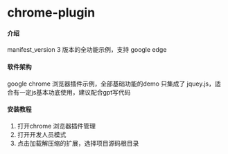 # chrome-plugin

#### 介绍
manifest_version 3 版本的全功能示例，支持 google edge 

#### 软件架构
google chrome 浏览器插件示例，全部基础功能的demo
只集成了 jquey.js，适合有一定js基本功底使用，建议配合gpt写代码


#### 安装教程

1.  打开chrome 浏览器插件管理
2.  打开开发人员模式
3.  点击加载解压缩的扩展，选择项目源码根目录
